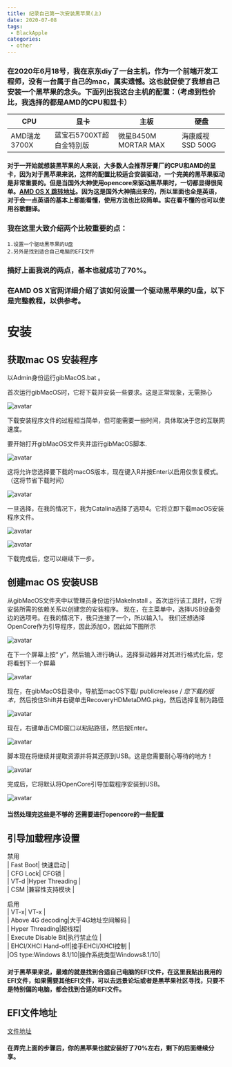 ```yaml
---
title: 纪录自己第一次安装黑苹果(上) 
date: 2020-07-08
tags:
 - BlackApple        
categories: 
 - other
---
```


### 在2020年6月18号，我在京东diy了一台主机，作为一个前端开发工程师，没有一台属于自己的mac，属实遗憾。这也就促使了我想自己安装一个黑苹果的念头。下面列出我这台主机的配置：（考虑到性价比，我选择的都是AMD的CPU和显卡）

|CPU|显卡|主板|硬盘|
|----|----|----|----|
|AMD瑞龙3700X|蓝宝石5700XT超白金特别版|微星B450M MORTAR MAX|海康威视SSD 500G

#### 对于一开始就想装黑苹果的人来说，大多数人会推荐牙膏厂的CPU和AMD的显卡，因为对于黑苹果来说，这样的配置比较适合安装驱动，一个完美的黑苹果驱动是非常重要的。但是当国外大神使用opencore来驱动黑苹果时，一切都显得很简单。[AMD OS X 跳转地址](https://vanilla.amd-osx.com/)。因为这是国外大神搞出来的，所以里面也全是英语，对于会一点英语的基本上都能看懂，使用方法也比较简单。实在看不懂的也可以使用谷歌翻译。


### 我在这里大致介绍两个比较重要的点：
    1.设置一个驱动黑苹果的U盘
    2.另外是找到适合自己电脑的EFI文件
### 搞好上面我说的两点，基本也就成功了70%。

### 在AMD OS X官网详细介绍了该如何设置一个驱动黑苹果的U盘，以下是完整教程，以供参考。

# 安装

## 获取mac OS 安装程序

以Admin身份运行gibMacOS.bat 。

首次运行gibMacOS时，它将下载并安装一些要求。这是正常现象，无需担心

![avatar](https://vanilla.amd-osx.com/assets/images/python.png)

下载安装程序文件的过程相当简单，但可能需要一些时间，具体取决于您的互联网速度。

要开始打开gibMacOS文件夹并运行gibMacOS脚本.

![avatar](https://vanilla.amd-osx.com/assets/images/download.png)

这将允许您选择要下载的macOS版本，现在键入R并按Enter以启用仅恢复模式。（这将节省下载时间）

![avatar](https://vanilla.amd-osx.com/assets/images/recovery.png)

一旦选择，在我的情况下，我为Catalina选择了选项4。它将立即下载macOS安装程序文件。

![avatar](https://vanilla.amd-osx.com/assets/images/download_os.png)

![avatar](https://vanilla.amd-osx.com/assets/images/download_os_2.png)

下载完成后，您可以继续下一步。

## 创建mac OS 安装USB

从gibMacOS文件夹中以管理员身份运行MakeInstall 。首次运行该工具时，它将安装所需的依赖关系以创建您的安装程序。
现在，在主菜单中，选择USB设备旁边的选项号。在我的情况下，我只连接了一个，所以输入1。
我们还想选择OpenCore作为引导程序，因此添加O，因此如下图所示

![avatar](https://vanilla.amd-osx.com/assets/images/make.png)

在下一个屏幕上按“ y”，然后输入进行确认。选择驱动器并对其进行格式化后，您将看到下一个屏幕

![avatar](https://vanilla.amd-osx.com/assets/images/make.png)

现在，在gibMacOS目录中，导航至macOS下载/ publicrelease / *您下载的版本*，然后按住Shift并右键单击RecoveryHDMetaDMG.pkg，然后选择复制为路径

![avatar](https://vanilla.amd-osx.com/assets/images/copy_as_path.png)

现在，右键单击CMD窗口以粘贴路径，然后按Enter。

![avatar](https://vanilla.amd-osx.com/assets/images/make_three.png)

脚本现在将继续并提取资源并将其还原到USB。这是您需要耐心等待的地方！

![avatar](https://vanilla.amd-osx.com/assets/images/making.png)

完成后，它将默认将OpenCore引导加载程序安装到USB。

![avatar](https://vanilla.amd-osx.com/assets/images/complete_make.png)

#### 当然处理完这些是不够的 还需要进行opencore的一些配置 

## 引导加载程序设置

禁用<br>
| Fast Boot| 快速启动 |<br>
| CFG Lock| CFG锁 |<br>
| VT-d |Hyper Threading |<br>
| CSM |兼容性支持模块 |

启用<br>
| VT-x| VT-x |<br>
| Above 4G decoding|大于4G地址空间解码 |<br>
| Hyper Threading|超线程|<br>
| Execute Disable Bit|执行禁止位 |<br>
| EHCI/XHCI Hand-off|接手EHCI/XHCI控制 |<br>
|OS type:Windows 8.1/10|操作系统类型Windows8.1/10|

#### 对于黑苹果来说，最难的就是找到合适自己电脑的EFI文件，在这里我贴出我用的EFI文件，如果需要其他EFI文件，可以去远景论坛或者是黑苹果社区寻找，只要不是特别偏的电脑，都会找到合适的EFI文件。

## EFI文件地址
[文件地址](https://github.com/qiaowanze/AMD-ryzen-3700X-EFI)

#### 在弄完上面的步骤后，你的黑苹果也就安装好了70%左右，剩下的后面继续分享。
